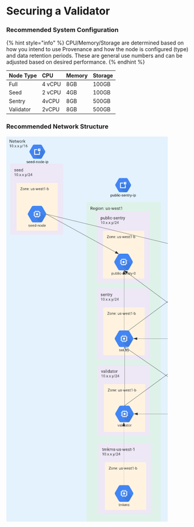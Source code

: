 # Securing a Validator

### Recommended System Configuration

{% hint style="info" %}
CPU/Memory/Storage are determined based on how you intend to use Provenance and how the node is configured \(type\) and data retention periods. These are general use numbers and can be adjusted based on desired performance. 
{% endhint %}

| Node Type | CPU | Memory | Storage |
| :--- | :--- | :--- | :--- |
| Full | 4 vCPU | 8GB | 100GB |
| Seed | 2 vCPU | 4GB | 100GB |
| Sentry | 4vCPU | 8GB | 500GB |
| Validator | 2vCPU | 8GB | 500GB |

### Recommended Network Structure

![](../../.gitbook/assets/image%20%284%29.png)

